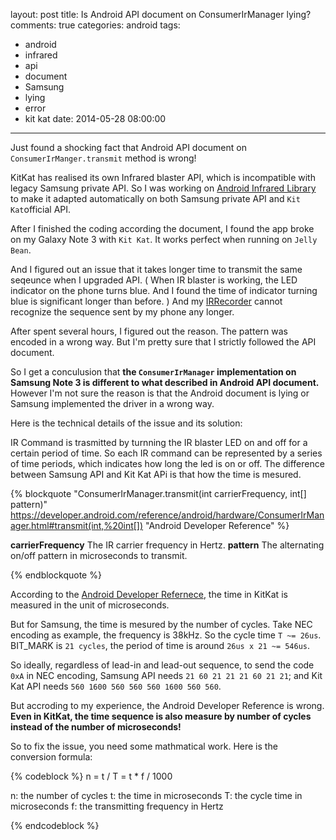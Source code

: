 layout: post
title: Is Android API document on ConsumerIrManager lying?
comments: true
categories: android
tags:
  - android
  - infrared
  - api
  - document
  - Samsung
  - lying
  - error
  - kit kat
date: 2014-05-28 08:00:00
---
Just found a shocking fact that Android API document on `ConsumerIrManger.transmit` method is wrong!

KitKat has realised its own Infrared blaster API, which is incompatible with legacy Samsung private API. So I was working on [Android Infrared Library](https://github.com/timnew/AndroidInfrared) to make it adapted automatically on both Samsung private API and `Kit Kat`official API. 

After I finished the coding according the document, I found the app broke on my Galaxy Note 3 with `Kit Kat`. It works perfect when running on `Jelly Bean`.

And I figured out an issue that it takes longer time to transmit the same seqeunce when I upgraded API. ( When IR blaster is working, the LED indicator on the phone turns blue. And I found the time of indicator turning blue is significant longer than before. ) And my [IRRecorder](https://github.com/timnew/IRRecorder) cannot recognize the sequence sent by my phone any longer.

After spent several hours, I figured out the reason. The pattern was encoded in a wrong way. But I'm pretty sure that I strictly followed the API document. 

So I get a conculusion that **the `ConsumerIrManager` implementation on Samsung Note 3 is different to what described in Android API document.** However I'm not sure the reason is that the Android document is lying or Samsung implemented the driver in a wrong way.

Here is the technical details of the issue and its solution:

IR Command is trasmitted by turnning the IR blaster LED on and off for a certain period of time. So each IR command can be represented by a series of time periods, which indicates how long the led is on or off. The difference between Samsung API and Kit Kat APi is that how the time is mesured.

{% blockquote "ConsumerIrManager.transmit(int carrierFrequency, int[] pattern)" https://developer.android.com/reference/android/hardware/ConsumerIrManager.html#transmit(int,%20int[]) "Android Developer Reference" %}

<strong>carrierFrequency</strong> The IR carrier frequency in Hertz.
<strong>pattern</strong> The alternating on/off pattern in microseconds to transmit.

{% endblockquote %}

According to the [Android Developer Refernece](https://developer.android.com/reference/android/hardware/ConsumerIrManager.html#transmit(int,%20int[])), the time in KitKat is measured in the unit of microseconds. 

But for Samsung, the time is mesured by the number of cycles. Take NEC encoding as example, the frequency is 38kHz. So the cycle time `T ~= 26us`. BIT_MARK is `21 cycles`, the period of time is around `26us x 21 ~= 546us`.

So ideally, regardless of lead-in and lead-out sequence, to send the code `0xA` in NEC encoding, Samsung API needs `21 60 21 21 21 60 21 21`; and Kit Kat API needs `560 1600 560 560 560 1600 560 560`.

But accroding to my experience, the Android Developer Reference is wrong. **Even in KitKat, the time sequence is also measure by number of cycles instead of the number of microseconds!**

So to fix the issue, you need some mathmatical work. Here is the conversion formula:

{% codeblock %}
  n = t / T = t * f / 1000

  n: the number of cycles
  t: the time in microseconds
  T: the cycle time in microseconds
  f: the transmitting frequency in Hertz
  
{% endcodeblock %}
